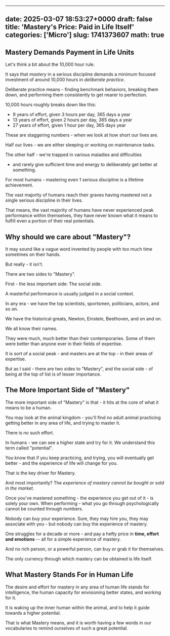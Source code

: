 
---
date: 2025-03-07 18:53:27+0000
draft: false
title: 'Mastery's Price: Paid in Life Itself'
categories: ['Micro']
slug: 1741373607
math: true
---

## Mastery Demands Payment in Life Units

Let's think a bit about the 10,000 hour rule.

It says that *mastery* in a serious discipline demands a minimum
focused investment of around 10,000 hours in *deliberate practice*.

Deliberate practice means - finding benchmark behaviors, breaking
them down, and performing them consistently to get nearer
to perfection.

10,000 hours roughly breaks down like this:

- 9 years of effort, given 3 hours per day, 365 days a year
- 13 years of effort, given 2 hours per day, 365 days a year
- 27 years of effort, given 1 hour per day, 365 days year


These are staggering numbers - when we look at how short our lives
are.

Half our lives - we are either sleeping or working on maintenance
tasks.

The other half - we're trapped in various maladies and difficulties
- and rarely give sufficient time and energy to deliberately get
better at something.

For most humans - mastering even 1 serious discipline is a lifetime
achievement.

The vast majority of humans reach their graves having mastered not
a single serious discipline in their lives.

That means, the vast majority of humans have never experienced
peak performance within themselves, they have never known what
it means to fulfill even a portion of their real potentials.

## Why should we care about "Mastery"?

It may sound like a vague word invented by people with too much time
sometimes on their hands.

But really - it isn't.

There are two sides to "Mastery".

First - the less important side: The social side.

A masterful performance is usually judged in a social context.

In any era - we have the top scientists, sportsmen, politicians,
actors, and so on.

We have the historical greats, Newton, Einstein, Beethoven, and on
and on.

We all know their names.

They were much, much better than their contemporaries. Some of them
were better than anyone ever in their fields of expertise.

It is sort of a social peak - and masters are at the top - in
their areas of expertise.

But as I said - there are two sides to "Mastery", and the social
side - of being at the top of list is of lesser importance.

## The More Important Side of "Mastery"

The more important side of "Mastery" is that - it hits at the
core of what it means to be a human.

You may look at the animal kingdom - you'll find no adult animal practicing
getting better in any area of life, and trying to master it.

There is no such effort.

In humans - we can see a higher state and try for it. We understand
this term called "potential".

You know that if you keep practicing, and trying, you will eventually
get better - and the experience of life will change for you.

That is the key driver for Mastery.

And most importantly? The *experience of mastery cannot be bought or
sold in the market*.

Once you've mastered something - the experience you get out of it -
is solely your own. When performing - what you go through psychologically
cannot be counted through numbers.

Nobody can buy your experience. Sure, they may hire you, they may associate
with you - but nobody can buy the experience of mastery.

One struggles for a decade or more - and pay a hefty price in **time, effort
and emotions** -- all for a simple experience of mastery.

And no rich person, or a powerful person, can buy or grab it for themselves.

The only currency through which mastery can be obtained is life itself.

## What Mastery Stands For in Human Life

The desire and effort for mastery in any area of human life stands for
intelligence, the human capacity for envisioning better states, and working
for it.

It is waking up the inner human within the animal, and to help it guide
towards a higher potential.

That is what Mastery means, and it is worth having a few words in our
vocabularies to remind ourselves of such a great potential.
